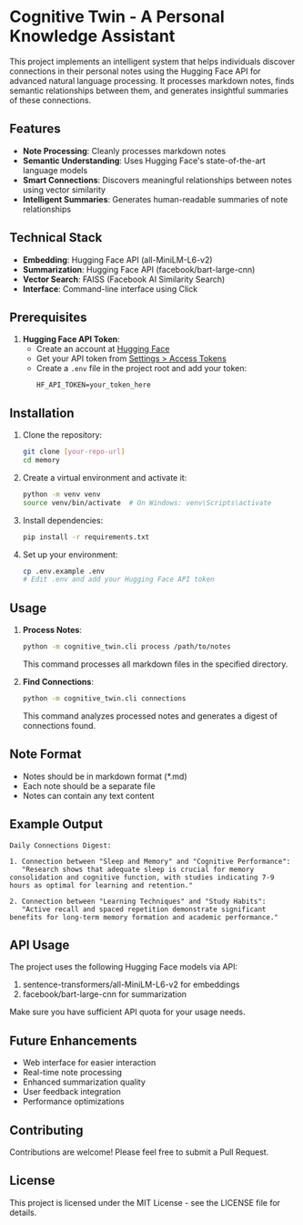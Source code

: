 # Cognitive Twin - A Personal Knowledge Assistant

This project implements an intelligent system that helps individuals discover connections in their personal notes using the Hugging Face API for advanced natural language processing. It processes markdown notes, finds semantic relationships between them, and generates insightful summaries of these connections.

## Features

- **Note Processing**: Cleanly processes markdown notes
- **Semantic Understanding**: Uses Hugging Face's state-of-the-art language models
- **Smart Connections**: Discovers meaningful relationships between notes using vector similarity
- **Intelligent Summaries**: Generates human-readable summaries of note relationships

## Technical Stack

- **Embedding**: Hugging Face API (all-MiniLM-L6-v2)
- **Summarization**: Hugging Face API (facebook/bart-large-cnn)
- **Vector Search**: FAISS (Facebook AI Similarity Search)
- **Interface**: Command-line interface using Click

## Prerequisites

1. **Hugging Face API Token**:
   - Create an account at [Hugging Face](https://huggingface.co)
   - Get your API token from [Settings > Access Tokens](https://huggingface.co/settings/tokens)
   - Create a `.env` file in the project root and add your token:
     ```
     HF_API_TOKEN=your_token_here
     ```

## Installation

1. Clone the repository:
   ```bash
   git clone [your-repo-url]
   cd memory
   ```

2. Create a virtual environment and activate it:
   ```bash
   python -m venv venv
   source venv/bin/activate  # On Windows: venv\Scripts\activate
   ```

3. Install dependencies:
   ```bash
   pip install -r requirements.txt
   ```

4. Set up your environment:
   ```bash
   cp .env.example .env
   # Edit .env and add your Hugging Face API token
   ```

## Usage

1. **Process Notes**:
   ```bash
   python -m cognitive_twin.cli process /path/to/notes
   ```
   This command processes all markdown files in the specified directory.

2. **Find Connections**:
   ```bash
   python -m cognitive_twin.cli connections
   ```
   This command analyzes processed notes and generates a digest of connections found.

## Note Format

- Notes should be in markdown format (*.md)
- Each note should be a separate file
- Notes can contain any text content

## Example Output

```
Daily Connections Digest:

1. Connection between "Sleep and Memory" and "Cognitive Performance":
   "Research shows that adequate sleep is crucial for memory consolidation and cognitive function, with studies indicating 7-9 hours as optimal for learning and retention."

2. Connection between "Learning Techniques" and "Study Habits":
   "Active recall and spaced repetition demonstrate significant benefits for long-term memory formation and academic performance."
```

## API Usage

The project uses the following Hugging Face models via API:
1. sentence-transformers/all-MiniLM-L6-v2 for embeddings
2. facebook/bart-large-cnn for summarization

Make sure you have sufficient API quota for your usage needs.

## Future Enhancements

- Web interface for easier interaction
- Real-time note processing
- Enhanced summarization quality
- User feedback integration
- Performance optimizations

## Contributing

Contributions are welcome! Please feel free to submit a Pull Request.

## License

This project is licensed under the MIT License - see the LICENSE file for details.
